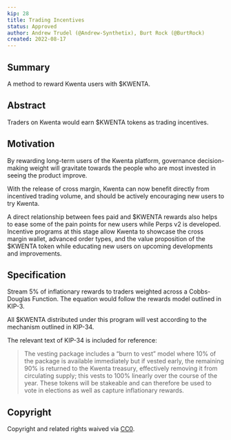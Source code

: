 ```yaml
---
kip: 28
title: Trading Incentives 
status: Approved
author: Andrew Trudel (@Andrew-Synthetix), Burt Rock (@BurtRock)
created: 2022-08-17
---
```


## Summary

A method to reward Kwenta users with $KWENTA.

## Abstract

Traders on Kwenta would earn $KWENTA tokens as trading incentives.

## Motivation

By rewarding long-term users of the Kwenta platform, governance decision-making weight will gravitate towards the people who are most invested in seeing the product improve.

With the release of cross margin, Kwenta can now benefit directly from incentived trading volume, and should be actively encouraging new users to try Kwenta.

A direct relationship between fees paid and $KWENTA rewards also helps to ease some of the pain points for new users while Perps v2 is developed. Incentive programs at this stage allow Kwenta to showcase the cross margin wallet, advanced order types, and the value proposition of the $KWENTA token while educating new users on upcoming developments and improvements.

## Specification

Stream 5% of inflationary rewards to traders weighted across a Cobbs-Douglas Function. The equation would follow the rewards model outlined in KIP-3. 

All $KWENTA distributed under this program will vest according to the mechanism outlined in KIP-34.

The relevant text of KIP-34 is included for reference:
> The vesting package includes a “burn to vest” model where 10% of the package is available immediately but if vested early, the remaining 90% is returned to the Kwenta treasury, effectively removing it from circulating supply; this vests to 100% linearly over the course of the year. These tokens will be stakeable and can therefore be used to vote in elections as well as capture inflationary rewards.

## Copyright 

Copyright and related rights waived via [CC0](https://creativecommons.org/publicdomain/zero/1.0/).
